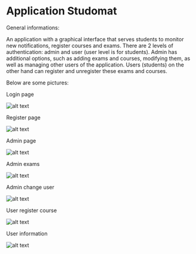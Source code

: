 # Application Studomat

General informations:

An application with a graphical interface that serves students to monitor new notifications, register
courses and exams. There are 2 levels of authentication: admin and user (user level is for students).
Admin has additional options, such as adding exams and courses, modifying them, as well as managing
other users of the application. Users (students) on the other hand can register and unregister 
these exams and courses.

Below are some pictures:

Login page

![alt text](https://github.com/dlesko98/studomat-java-h2/blob/main/img/Studomat-1.png?raw=true)

Register page

![alt text](https://github.com/dlesko98/studomat-java-h2/blob/main/img/Studomat-2.png?raw=true)

Admin page

![alt text](https://github.com/dlesko98/studomat-java-h2/blob/main/img/Studomat-3.png?raw=true)

Admin exams

![alt text](https://github.com/dlesko98/studomat-java-h2/blob/main/img/Studomat-4.png?raw=true)

Admin change user

![alt text](https://github.com/dlesko98/studomat-java-h2/blob/main/img/Studomat-5.png?raw=true)

User register course

![alt text](https://github.com/dlesko98/studomat-java-h2/blob/main/img/Studomat-6.png?raw=true)

User information

![alt text](https://github.com/dlesko98/studomat-java-h2/blob/main/img/Studomat-7.png?raw=true)